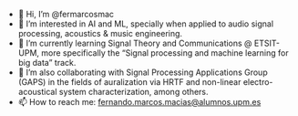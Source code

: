 - 👋 Hi, I’m @fermarcosmac
- 👀 I’m interested in  AI and ML, specially when applied to audio signal processing, acoustics & music engineering.
- 🌱 I’m currently learning Signal Theory and Communications @ ETSIT-UPM, more specifically the “Signal processing and machine learning for big data” track.
- 💞️ I’m also collaborating with Signal Processing Applications Group (GAPS) in the fields of auralization via HRTF and non-linear electro-acoustical system characterization, among others.
- 📫 How to reach me: fernando.marcos.macias@alumnos.upm.es

<!---
fermarcosmac/fermarcosmac is a ✨ special ✨ repository because its `README.md` (this file) appears on your GitHub profile.
You can click the Preview link to take a look at your changes.
--->
